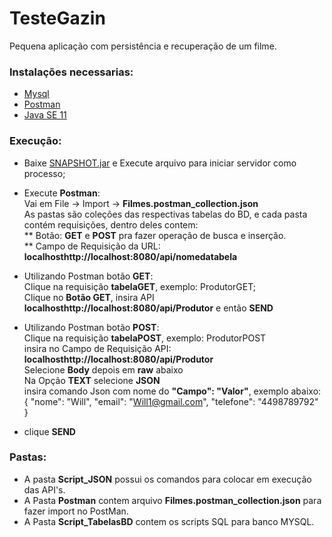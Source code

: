 # TesteGazin
Pequena aplicação com persistência e recuperação de um filme.

### Instalações necessarias:
* <a href="https://www.mysql.com/">Mysql</a>
* <a href="https://www.getpostman.com/">Postman</a>
* <a href="https://www.oracle.com/technetwork/java/javase/downloads/index.html/">Java SE 11</a>

### Execução:

* Baixe <a href="https://drive.google.com/open?id=1sF-06uNknJ2g2u2WG1lHQdxBdmCOYtcC">SNAPSHOT.jar</a> e Execute arquivo para iniciar servidor como processo; <br>
* Execute <b>Postman</b>:<br>
Vai em File -> Import -> <b>Filmes.postman_collection.json</b><br>
As pastas são coleções das respectivas tabelas do BD, e cada pasta contém requisições, dentro deles contem:<br>
** Botão: <b>GET</b> e <b>POST</b> pra fazer operação de busca e inserção.<br>
** Campo de Requisição da URL: <b>localhosthttp://localhost:8080/api/nomedatabela</b><br>

* Utilizando Postman botão <b>GET</b>:<br>
Clique na requisição <b>tabelaGET</b>, exemplo: ProdutorGET;<br>
Clique no <b>Botão GET</b>, insira API <b>localhosthttp://localhost:8080/api/Produtor</b> e então <b>SEND</b><br>

* Utilizando Postman botão <b>POST</b>:<br>
Clique na requisição <b>tabelaPOST</b>, exemplo: ProdutorPOST<br>
insira no Campo de Requisição API: <b>localhosthttp://localhost:8080/api/Produtor</b><br>
Selecione <b>Body</b> depois em <b>raw</b> abaixo<br>
Na Opção <b>TEXT</b> selecione <b>JSON</b><br>
insira comando Json com nome do <b>"Campo": "Valor"</b>, exemplo abaixo:<br>
  {
        "nome": "Will",
        "email": "Will1@gmail.com",
        "telefone": "4498789792"
   }
   
* clique <b>SEND</b><br>

### Pastas:

* A pasta <b>Script_JSON</b> possui os comandos para colocar em execução das API's.
* A Pasta <b>Postman</b> contem arquivo <b>Filmes.postman_collection.json</b> para fazer import no PostMan.
* A Pasta <b>Script_TabelasBD</b> contem os scripts SQL para banco MYSQL.
